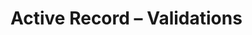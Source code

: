 # Active Record – Validations

[Validations]: https://guides.rubyonrails.org/active_record_validations.html
